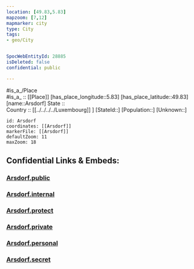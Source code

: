 ```yaml
---
location: [49.83,5.83] 
mapzoom: [7,12] 
mapmarker: city 
type: City
tags:
- geo/City


SpocWebEntityId: 28885
isDeleted: false
confidential: public

---
```

#is_a_/Place  
#is_a_ :: [[Place]] 
[has_place_longitude::5.83] 
[has_place_latitude::49.83] 
[name::Arsdorf] 
State ::  
Country :: [[../../../../Luxembourg]] ] 
[StateId::] 
[Population::] 
[Unknown::] 


```leaflet
id: Arsdorf
coordinates: [[Arsdorf]] 
markerFile: [[Arsdorf]] 
defaultZoom: 11 
maxZoom: 18
```


## Confidential Links & Embeds: 

### [Arsdorf.public](/_public/\Earth\Continent\Europe\Europe~West\Luxembourg\Districts~Luxembourg\Diekirch\CityArsdorf.public.md) 

### [Arsdorf.internal](/_internal/\Earth\Continent\Europe\Europe~West\Luxembourg\Districts~Luxembourg\Diekirch\CityArsdorf.internal.md) 

### [Arsdorf.protect](/_protect/\Earth\Continent\Europe\Europe~West\Luxembourg\Districts~Luxembourg\Diekirch\CityArsdorf.protect.md) 

### [Arsdorf.private](/_private/\Earth\Continent\Europe\Europe~West\Luxembourg\Districts~Luxembourg\Diekirch\CityArsdorf.private.md) 

### [Arsdorf.personal](/_personal/\Earth\Continent\Europe\Europe~West\Luxembourg\Districts~Luxembourg\Diekirch\CityArsdorf.personal.md) 

### [Arsdorf.secret](/_secret/\Earth\Continent\Europe\Europe~West\Luxembourg\Districts~Luxembourg\Diekirch\CityArsdorf.secret.md)

